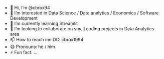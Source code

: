 - 👋 Hi, I’m @cbrox94
- 👀 I’m interested in Data Science / Data analytics / Economics / Software Development
- 🌱 I’m currently learning Streamlit
- 💞️ I’m looking to collaborate on small coding projects in Data Analytics area
- 📫 How to reach me DC: cbrox1994
- 😄 Pronouns: he / him
- ⚡ Fun fact: ...

<!---
cbrox94/cbrox94 is a ✨ special ✨ repository because its `README.md` (this file) appears on your GitHub profile.
You can click the Preview link to take a look at your changes.
--->
